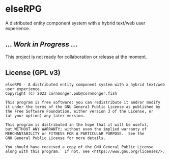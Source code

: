 # elseRPG

A distributed entity component system with a hybrid text/web user experience.

## ... *Work in Progress* ...

This project is not ready for collaboration or release at the moment.

## License (GPL v3)
```
elseRPG - A distributed entity component system with a hybrid text/web user experience.
Copyright (C) 2023 cornmonger.pub@cornmonger.fish

This program is free software: you can redistribute it and/or modify
it under the terms of the GNU General Public License as published by
the Free Software Foundation, either version 3 of the License, or
(at your option) any later version.

This program is distributed in the hope that it will be useful,
but WITHOUT ANY WARRANTY; without even the implied warranty of
MERCHANTABILITY or FITNESS FOR A PARTICULAR PURPOSE.  See the
GNU General Public License for more details.

You should have received a copy of the GNU General Public License
along with this program.  If not, see <https://www.gnu.org/licenses/>.
```


